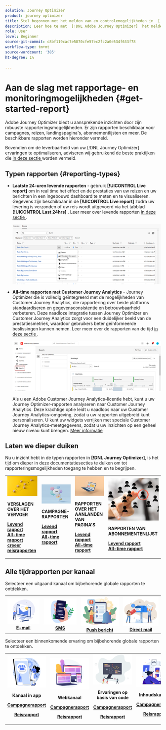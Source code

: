 ```yaml
---
solution: Journey Optimizer
product: journey optimizer
title: Stel begonnen met het melden van en controlemogelijkheden in  [!DNL Adobe Journey Optimizer]
description: Leer hoe te met  [!DNL Adobe Journey Optimizer]  het melden en controlemogelijkheden te werken.
role: User
level: Beginner
source-git-commit: c8bf119cac7e5870cfe57ec2fc2a0e534f633f78
workflow-type: tm+mt
source-wordcount: '385'
ht-degree: 1%

---
```


# Aan de slag met rapportage- en monitoringmogelijkheden {#get-started-report}

Adobe Journey Optimizer biedt u aansprekende inzichten door zijn robuuste rapporteringsmogelijkheden. Er zijn rapporten beschikbaar voor campagnes, reizen, landingspagina&#39;s, abonnementlijsten en meer. De beschikbare rapporten worden hieronder vermeld.

Bovendien om de leverbaarheid van uw [!DNL Journey Optimizer] ervaringen te optimaliseren, adviseren wij gebruikend de beste praktijken die [ in deze sectie ](deliverability.md) worden vermeld.


## Typen rapporten {#reporting-types}

* **Laatste 24-uren levende rapporten** - gebruik **[!UICONTROL Live report]** om in real time het effect en de prestaties van uw reizen en uw berichten in een ingebouwd dashboard te meten en te visualiseren. Gegevens zijn beschikbaar in de **[!UICONTROL Live report]** zodra uw levering is verzonden of uw reis wordt uitgevoerd via het tabblad **[!UICONTROL Last 24hrs]** . Leer meer over levende rapporten [ in deze sectie ](live-report.md).

  ![](assets/report_journey.png)


* **All-time rapporten met Customer Journey Analytics** - Journey Optimizer die is volledig geïntegreerd met de mogelijkheden van Customer Journey Analytics, die rapportering over beide platforms standaardiseren en gegevensconsistentie en betrouwbaarheid verbeteren. Deze naadloze integratie tussen Journey Optimizer en Customer Journey Analytics zorgt voor een duidelijker beeld van de prestatiesmetriek, waardoor gebruikers beter geïnformeerde beslissingen kunnen nemen. Leer meer over de rapporten van de tijd [ in deze sectie ](report-gs-cja.md).

  ![](assets/gs-cja-report-1.png)

  Als u een Adobe Customer Journey Analytics-licentie hebt, kunt u uw Journey Optimizer-rapporten analyseren naar Customer Journey Analytics. Deze krachtige optie leidt u naadloos naar uw Customer Journey Analytics-omgeving, zodat u uw rapporten uitgebreid kunt personaliseren. U kunt uw widgets verrijken met speciale Customer Journey Analytics-meetgegevens, zodat u uw inzichten op een geheel nieuw niveau kunt brengen. [Meer informatie](report-cja-manage.md)


## Laten we dieper duiken

Nu u inzicht hebt in de typen rapporten in **[!DNL Journey Optimizer]**, is het tijd om dieper in deze documentatiesecties te duiken om tot rapporteringsmogelijkheden toegang te hebben en te begrijpen.


<table style="table-layout:fixed"><tr style="border: 0;">
<td>
<img alt="Reisrapporten" src="../assets/do-not-localize/start-journey.jpeg">
<div>
<p><strong>VERSLAGEN OVER HET VERVOER</strong></p>
</div>
<div>
<a href="journey-live-report.md"><strong> Levend rapport </strong></a>
</div>
<div>
<a href="journey-global-report-cja.md"><strong> All-time rapport </strong></a>
</div>
<div>
<a href="sharing-overview.md"><strong> creeer reisrapporten </strong></a>
</div>
<p>
<p>
</td>
<td>
<img alt="Campagneverslagen" src="../assets/do-not-localize/start-campaign.jpeg">
<div>
<p><strong>CAMPAGNE-RAPPORTEN</strong></p>
</div>
<div>
<a href="campaign-live-report.md"><strong> Levend rapport </strong></a>
</div>
<div>
<a href="campaign-global-report-cja.md"><strong> All-time rapport </strong></a>
</div>
<p>
<p>
</td>
<td>
<img alt="Rapporten op de bestemmingspagina" src="../assets/do-not-localize/start-interface.jpeg">
<div>
<p><strong>RAPPORTEN OVER HET AANLANDEN VAN PAGINA'S</strong></p>
</div>
<div>
<a href="lp-report-live.md"><strong> Levend rapport </strong></a>
</div>
<div>
<a href="lp-report-global-cja.md"><strong> All-time rapport </strong></a>
</div>
<p>
<p>
</td>
<td>
<img alt="Abonnementenlijstrapporten" src="../assets/do-not-localize/role.jpg">
<div>
<p><strong>RAPPORTEN VAN ABONNEMENTENLIJST</strong></p>
</div>
<div>
<a href="subscription-report-live.md"><strong> Levend rapport </strong></a>
</div>
<div>
<a href="subscription-report-global-cja.md"><strong> All-time rapport </strong></a>
</div>
<p>
<p>
</td>
</tr></table>

## Alle tijdrapporten per kanaal


Selecteer een uitgaand kanaal om bijbehorende globale rapporten te ontdekken.

<table style="table-layout:fixed"><tr style="border: 0;">
<td><a href="campaign-global-report-cja-email.md"><img alt="email" src="../channels/assets/do-not-localize/email.png"></a>
<div align="center"><a href="campaign-global-report-cja-email.md"><strong> E-mail </strong></a></div></td>
<td><a href="campaign-global-report-cja-sms.md"><img alt="sms" src="../channels/assets/do-not-localize/sms.png"></a>
<div align="center"><a href="campaign-global-report-cja-sms.md"><strong> SMS </strong></a></div></td>
<td><a href="campaign-global-report-cja-push.md"><img alt="duwen" src="../channels/assets/do-not-localize/push.png"></a>
<div align="center"><a href="campaign-global-report-cja-push.md"><strong> Push bericht </strong></a></div></td>
<td><a href="campaign-global-report-cja-direct.md"><img alt="direct mail" src="../channels/assets/do-not-localize/direct-mail.jpg"></a>
<div align="center"><a href="campaign-global-report-cja-direct.md"><strong>Direct mail</strong></a></div></td>
</tr></table>


Selecteer een binnenkomende ervaring om bijbehorende globale rapporten te ontdekken.

<table style="table-layout:fixed"><tr style="border: 0;">
<td><a href="campaign-global-report-cja-inapp.md"><img alt="in-app" src="../channels/assets/do-not-localize/inapp.jpg"></a>
<div align="center"><p><strong>Kanaal in app</strong></p><p><a href="campaign-global-report-cja-inapp.md"><strong>Campagnerapport</strong></a></p><p><a href="journey-global-report-cja-inapp.md"><strong>Reisrapport</strong></a></p></div></td>
<td><p><a href="campaign-global-report-cja-web.md"><img alt="web" src="../channels/assets/do-not-localize/web.jpg"></a></p>
<div align="center"><p><strong>Webkanaal</strong></p><p><a href="campaign-global-report-cja-web.md"><strong>Campagnerapport</strong></a></p><p><a href="journey-global-report-cja-web.md"><strong>Reisrapport</strong></a></p></div></td>
<td><a href="campaign-global-report-cja-code.md"><img alt="code-gebaseerde ervaring" src="../channels/assets/do-not-localize/code.png"></a>
<div align="center"><p><strong>Ervaringen op basis van code</strong></p><p><a href="campaign-global-report-cja-code.md"><strong>Campagnerapport</strong></a></p><p><a href="campaign-global-report-cja-code.md"><strong>Reisrapport</strong></a></p></div></td>
<td><a href="journey-global-report-cja-code.md"><img alt="inhoudskaarten" src="../channels/assets/do-not-localize/cards.png"></a>
<div align="center"><p><strong>Inhoudskaarten</strong></p><p><a href="campaign-global-report-cja-content.md"><strong>Campagnerapport</strong></a></p><p><a href="journey-global-report-cja-content.md"><strong>Reisrapport</strong></a></p></div></td>
</tr></table>
